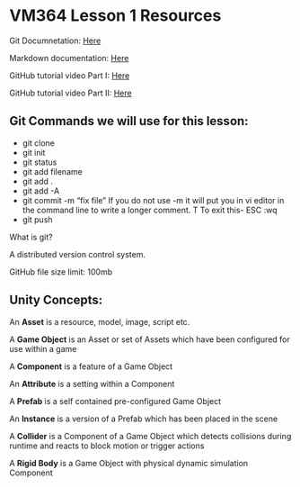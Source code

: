 # VM364 Lesson 1 Resources

Git Documnetation: [Here](http://git-scm.com/doc)

Markdown documentation: [Here](https://help.github.com/articles/markdown-basics/)

GitHub tutorial video Part I: [Here](https://www.youtube.com/watch?v=0fKg7e37bQE)

GitHub tutorial video Part II: [Here](https://www.youtube.com/watch?v=oFYyTZwMyAg)

## Git Commands we will use for this lesson:
* git clone
* git init
* git status
* git add filename
* git add .
* git add -A
* git commit -m “fix file”
	If you do not use -m it will put you in vi editor in the command line to write a longer comment. T	To exit this-     ESC :wq
* git push

What is git?

A distributed version control system.

GitHub file size limit: 100mb


## Unity Concepts:

An **Asset** is a resource, model, image, script etc.

A **Game Object** is an Asset or set of Assets which have been configured for use within a game

A **Component** is a feature of a Game Object

An **Attribute** is a setting within a Component

A **Prefab** is a self contained pre-configured Game Object

An **Instance** is a version of a Prefab which has been placed in the scene

A **Collider** is a Component of a Game Object which detects collisions during runtime and reacts to block motion or trigger actions

A **Rigid Body** is a Game Object with physical dynamic simulation Component


